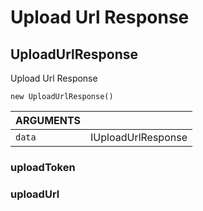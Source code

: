 <!-- Generated automatically. Update this documentation by updating the source code. -->

# Upload Url Response

## UploadUrlResponse

Upload Url Response

`new UploadUrlResponse()`

<div class="method-list">
  <table>
    <thead>
      <tr>
        <th>ARGUMENTS</th>
        <th></th>
      </tr>
    </thead>
    <tbody>
      <tr>
        <td class="param">
          <code>data</code>
        </td>
        <td>
            <div class="type">IUploadUrlResponse</div>
        </td>
      </tr>
    </tbody>
  </table>
</div>

### uploadToken

### uploadUrl
